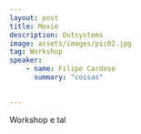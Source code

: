 ```yaml
---
layout: post
title: Moxie
description: Outsystems
image: assets/images/pic02.jpg
tag: Workshop
speaker: 
    - name: Filipe Cardoso
      summary: "coisas"

      
---
```


Workshop e tal